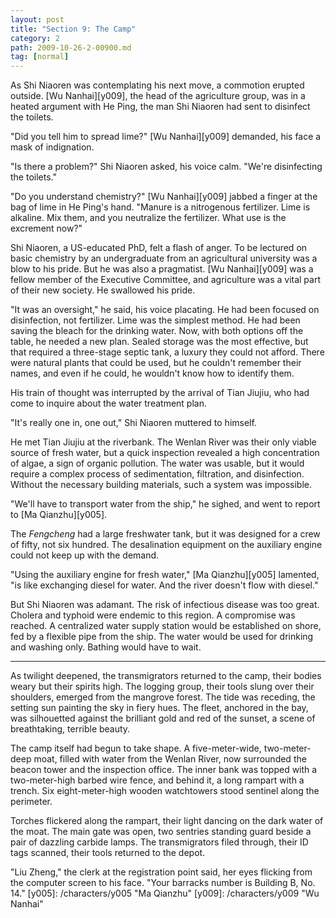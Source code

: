 ```yaml
---
layout: post
title: "Section 9: The Camp"
category: 2
path: 2009-10-26-2-00900.md
tag: [normal]
---
```


As Shi Niaoren was contemplating his next move, a commotion erupted outside. [Wu Nanhai][y009], the head of the agriculture group, was in a heated argument with He Ping, the man Shi Niaoren had sent to disinfect the toilets.

"Did you tell him to spread lime?" [Wu Nanhai][y009] demanded, his face a mask of indignation.

"Is there a problem?" Shi Niaoren asked, his voice calm. "We're disinfecting the toilets."

"Do you understand chemistry?" [Wu Nanhai][y009] jabbed a finger at the bag of lime in He Ping's hand. "Manure is a nitrogenous fertilizer. Lime is alkaline. Mix them, and you neutralize the fertilizer. What use is the excrement now?"

Shi Niaoren, a US-educated PhD, felt a flash of anger. To be lectured on basic chemistry by an undergraduate from an agricultural university was a blow to his pride. But he was also a pragmatist. [Wu Nanhai][y009] was a fellow member of the Executive Committee, and agriculture was a vital part of their new society. He swallowed his pride.

"It was an oversight," he said, his voice placating. He had been focused on disinfection, not fertilizer. Lime was the simplest method. He had been saving the bleach for the drinking water. Now, with both options off the table, he needed a new plan. Sealed storage was the most effective, but that required a three-stage septic tank, a luxury they could not afford. There were natural plants that could be used, but he couldn't remember their names, and even if he could, he wouldn't know how to identify them.

His train of thought was interrupted by the arrival of Tian Jiujiu, who had come to inquire about the water treatment plan.

"It's really one in, one out," Shi Niaoren muttered to himself.

He met Tian Jiujiu at the riverbank. The Wenlan River was their only viable source of fresh water, but a quick inspection revealed a high concentration of algae, a sign of organic pollution. The water was usable, but it would require a complex process of sedimentation, filtration, and disinfection. Without the necessary building materials, such a system was impossible.

"We'll have to transport water from the ship," he sighed, and went to report to [Ma Qianzhu][y005].

The *Fengcheng* had a large freshwater tank, but it was designed for a crew of fifty, not six hundred. The desalination equipment on the auxiliary engine could not keep up with the demand.

"Using the auxiliary engine for fresh water," [Ma Qianzhu][y005] lamented, "is like exchanging diesel for water. And the river doesn't flow with diesel."

But Shi Niaoren was adamant. The risk of infectious disease was too great. Cholera and typhoid were endemic to this region. A compromise was reached. A centralized water supply station would be established on shore, fed by a flexible pipe from the ship. The water would be used for drinking and washing only. Bathing would have to wait.

***

As twilight deepened, the transmigrators returned to the camp, their bodies weary but their spirits high. The logging group, their tools slung over their shoulders, emerged from the mangrove forest. The tide was receding, the setting sun painting the sky in fiery hues. The fleet, anchored in the bay, was silhouetted against the brilliant gold and red of the sunset, a scene of breathtaking, terrible beauty.

The camp itself had begun to take shape. A five-meter-wide, two-meter-deep moat, filled with water from the Wenlan River, now surrounded the beacon tower and the inspection office. The inner bank was topped with a two-meter-high barbed wire fence, and behind it, a long rampart with a trench. Six eight-meter-high wooden watchtowers stood sentinel along the perimeter.

Torches flickered along the rampart, their light dancing on the dark water of the moat. The main gate was open, two sentries standing guard beside a pair of dazzling carbide lamps. The transmigrators filed through, their ID tags scanned, their tools returned to the depot.

"Liu Zheng," the clerk at the registration point said, her eyes flicking from the computer screen to his face. "Your barracks number is Building B, No. 14."
[y005]: /characters/y005 "Ma Qianzhu"
[y009]: /characters/y009 "Wu Nanhai"